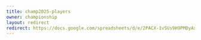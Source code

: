 ```yaml
---
title: champ2025-players
owner: championship
layout: redirect
redirect: https://docs.google.com/spreadsheets/d/e/2PACX-1vSUs9H9PMDyAxSCl7vz1y2r-gxcV_a2ZGNvl5zRTWn-wbaXcSdCK5oDad_5UjGeqXhSNUYHrz9krl7_/pubhtml?gid=902104105&single=true
---
```

